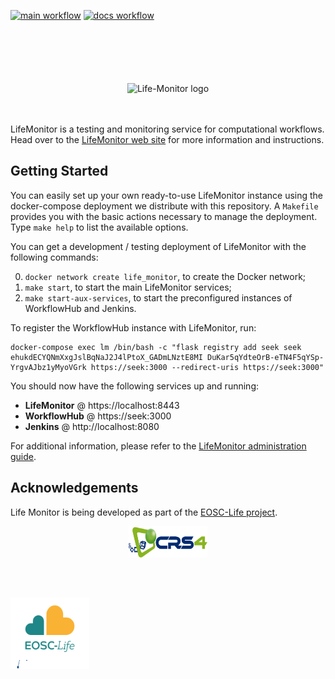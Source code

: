 [![main workflow](https://github.com/crs4/life_monitor/actions/workflows/main.yaml/badge.svg)](https://github.com/crs4/life_monitor/actions/workflows/main.yaml)
[![docs workflow](https://github.com/crs4/life_monitor/actions/workflows/docs.yaml/badge.svg)](https://github.com/crs4/life_monitor/actions/workflows/docs.yaml)


<div align="center" style="text-align: center; margin-top: 50px;">
<img src="/docs/life_monitor_logo.png" alt="Life-Monitor logo"
     width="300px" style="margin-top: 50px;" align="center" />
</div>

<br/>
<br/>

LifeMonitor is a testing and monitoring service for computational
workflows. Head over to the [LifeMonitor web
site](https://crs4.github.io/life_monitor) for more information and instructions.


## Getting Started

You can easily set up your own ready-to-use LifeMonitor instance using the
docker-compose deployment we distribute with this repository. A `Makefile`
provides you with the basic actions necessary to manage the deployment.
Type `make help` to list the available options.

You can get a development / testing deployment of LifeMonitor with the
following commands:

0. `docker network create life_monitor`, to create the Docker network;
1. `make start`, to start the main LifeMonitor services;
2. `make start-aux-services`, to start the preconfigured instances of WorkflowHub and Jenkins.

To register the WorkflowHub instance with LifeMonitor, run:

```
docker-compose exec lm /bin/bash -c "flask registry add seek seek ehukdECYQNmXxgJslBqNaJ2J4lPtoX_GADmLNztE8MI DuKar5qYdteOrB-eTN4F5qYSp-YrgvAJbz1yMyoVGrk https://seek:3000 --redirect-uris https://seek:3000"
```

You should now have the following services up and running:

* **LifeMonitor** @ https://localhost:8443
* **WorkflowHub** @ https://seek:3000
* **Jenkins** @ http://localhost:8080

For additional information, please refer to the [LifeMonitor administration
guide](https://crs4.github.io/life_monitor/lm_admin_guide).



## Acknowledgements

Life Monitor is being developed as part of the [EOSC-Life project](https://www.eosc-life.eu/).


<p align="center">
<img alt="CRS4 Logo" src="https://github.com/crs4/life_monitor/raw/master/docs/logo_crs4-transparent.png" 
     height="50px" style="vertical-align:middle; width: 25%;"/>

<img alt="EOSC-Life Logo" src="https://github.com/crs4/life_monitor/raw/master/docs/logo_EOSC-Life.png" 
     height="100px" style="vertical-align:middle; position: relative; top: 50px; width: 25%;"/>
          
<img alt="BBMRI-ERIC Logo" src="https://github.com/crs4/life_monitor/raw/master/docs/logo_bbmri-eric.png"  
     height="50px" style="vertical-align:middle; width: 25%"/>
</p>
